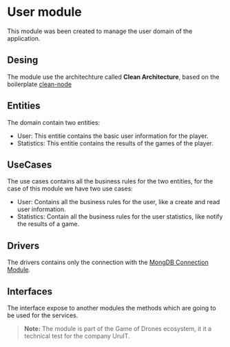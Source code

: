 # User module
This module was been created to manage the user domain of the application.

## Desing
The module use the architechture called **Clean Architecture**, based on the boilerplate [clean-node](https://github.com/gh0stl1m/clean-node)

## Entities
The domain contain two entities:
- User: This entitie contains the basic user information for the player.
- Statistics: This entitie contains the results of the games of the player.

## UseCases
The use cases contains all the business rules for the two entities, for the case of this module we have two use cases:
- User: Contains all the business rules for the user, like a create and read user information.
- Statistics: Contain all the business rules for the user statistics, like notify the results of a game.

## Drivers
The drivers contains only the connection with the [MongDB Connection Module](https://github.com/gh0stl1m/rps-mongoconnection-module).

## Interfaces
The interface expose to another modules the methods which are going to be used for the services.

> **Note:** The module is part of the Game of Drones ecosystem, it it a technical test for the company UruIT.
